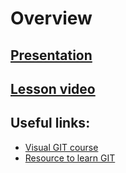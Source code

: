 # Overview

<!-- ## [Home Work](../../tasks/git.md) -->

<!-- **Deadline: 19.11.2020**   -->

## [Presentation](https://slides.com/aleh_lipski/deck-d3f123)
## [Lesson video](https://drive.google.com/file/d/1lHir4aF-dFRkHr9k0k5UqrEAefoStBwP/view?usp=sharing)  

## Useful links:
* [Visual GIT course](http://git-school.github.io/visualizing-git/)
* [Resource to learn GIT](https://try.github.io/)